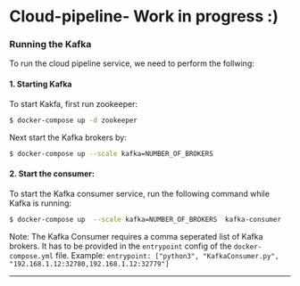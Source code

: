 # Cloud-pipeline- Work in progress  :)

### Running the Kafka
To run the cloud pipeline service, we need to perform the follwing:

#### 1. Starting Kafka

To start Kakfa, first run zookeeper:

```bash
$ docker-compose up -d zookeeper
```

Next start the Kafka brokers by:
```bash
$ docker-compose up --scale kafka=NUMBER_OF_BROKERS
```

#### 2. Start the consumer:
To start the Kafka consumer service, run the following command while Kafka is running:

```bash
$ docker-compose up  --scale kafka=NUMBER_OF_BROKERS  kafka-consumer
```

Note: The Kafka Consumer requires a comma seperated list of Kafka brokers. It has to be provided in the `entrypoint` config of the `docker-compose.yml` file.
Example: `entrypoint: ["python3", "KafkaConsumer.py", "192.168.1.12:32780,192.168.1.12:32779"]`

---